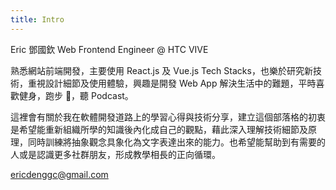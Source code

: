 ```yaml
---
title: Intro
---
```


Eric 鄧國欽 Web Frontend Engineer @ HTC VIVE

熟悉網站前端開發，主要使用 React.js 及 Vue.js Tech Stacks，也樂於研究新技術，重視設計細節及使用體驗，興趣是開發 Web App 解決生活中的難題，平時喜歡健身，跑步 ，聽 Podcast。

這裡會有關於我在軟體開發道路上的學習心得與技術分享，建立這個部落格的初衷是希望能重新組織所學的知識後內化成自己的觀點，藉此深入理解技術細節及原理，同時訓練將抽象觀念具象化為文字表達出來的能力。也希望能幫助到有需要的人或是認識更多社群朋友，形成教學相長的正向循環。

ericdenggc@gmail.com
